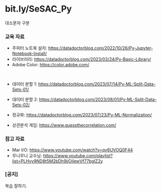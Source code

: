 # bit.ly/SeSAC_Py
대소문자 구분

### 교육 자료
* 주피터 노트북 설치: https://datadoctorblog.com/2022/10/26/Py-Jupyter-Notebook-Install/
* 라이브러리: https://datadoctorblog.com/2023/03/24/Py-Basic-Library/
* Adobe Color: https://color.adobe.com/
<br>

* 데이터 분할 1: https://datadoctorblog.com/2023/07/14/Py-ML-Split-Data-Sets-01/
* 데이터 분할 2: https://datadoctorblog.com/2023/08/01/Py-ML-Split-Data-Sets-02/
* 정규화: https://datadoctorblog.com/2023/07/23/Py-ML-Normalization/

* 상관분석 게임: https://www.guessthecorrelation.com/


### 참고 자료
* Mar I/O: https://www.youtube.com/watch?v=qv6UVOQ0F44
* 무니무니 교수님: https://www.youtube.com/playlist?list=PLHyv9ND8t5M2bDh9jjOiIewVf77bglZ2y


### \[공지\] 
복습 잘하기.
